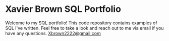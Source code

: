 # Xavier Brown SQL Portfolio
 
Welcome to my SQL portfolio! This code repository contains examples of SQL I've written. Feel free to take a look and reach out to me via email if you have any questions. Xbrown2222@gmail.com
